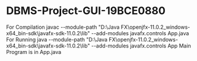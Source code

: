 # DBMS-Project-GUI-19BCE0880
For Compilation javac --module-path "D:\Java FX\openjfx-11.0.2_windows-x64_bin-sdk\javafx-sdk-11.0.2\lib" --add-modules javafx.controls App.java
For Running  java --module-path "D:\Java FX\openjfx-11.0.2_windows-x64_bin-sdk\javafx-sdk-11.0.2\lib" --add-modules javafx.controls App
Main Program is in App.java
